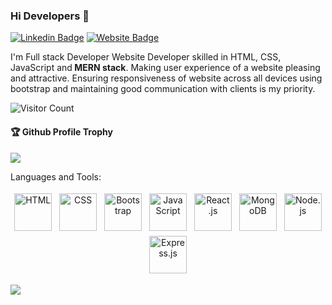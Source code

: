 ### Hi Developers 👋

[![Linkedin Badge](https://img.shields.io/badge/-Umesh-blue?style=flat-square&logo=Linkedin&logoColor=white&link=https://www.linkedin.com/in/Umesh--01629954/)](https://www.linkedin.com/in/umesh-mathulkar-b29a9122a/)
[![Website Badge](https://img.shields.io/badge/WebSite-Umesh-green)](https://umesh-mathulkar.github.io/portfolio/)

I'm
Full stack Developer
Website Developer skilled in HTML, CSS, JavaScript and<b> MERN stack</b>. Making user 
experience of a website pleasing and attractive. Ensuring responsiveness of website across all devices 
using bootstrap and maintaining good communication with clients is my priority. 


![Visitor Count](https://profile-counter.glitch.me/Umesh-Mathulkar/count.svg)

<div>
  <h4>🏆 Github Profile Trophy</h4>
  <a href="https://github.com/ryo-ma/github-profile-trophy">
    <img src="https://github-profile-trophy.vercel.app/?username=Umesh-Mathulkar&column=7"/>
  </a>
</div>

Languages and Tools: 

<p align="center">
<img src="https://umesh-mathulkar.github.io/portfolio/images/htmlImg.png" alt="HTML" height="60" style="vertical-align:top; margin:4px">
<img src="https://umesh-mathulkar.github.io/portfolio/images/cssImg.png" alt="CSS" height="60" style="vertical-align:top; margin:4px">
<img src="https://umesh-mathulkar.github.io/portfolio/images/Bootst.svg" alt="Bootstrap" height="60" style="vertical-align:top; margin:4px">
  <img src="https://umesh-mathulkar.github.io/portfolio/images/jsimg.png" alt="JavaScript" height="60" style="vertical-align:top; margin:4px">
  <img src="https://umesh-mathulkar.github.io/portfolio/images/react.png" alt="React.js" height="60" style="vertical-align:top; margin:4px">
  <img src="https://umesh-mathulkar.github.io/portfolio/images/mongo.png" alt="MongoDB" height="60" style="vertical-align:top; margin:4px">
  <img src="https://umesh-mathulkar.github.io/portfolio/images/node.png" alt="Node.js" height="60" style="vertical-align:top; margin:4px">
  <img src="https://umesh-mathulkar.github.io/portfolio/images/express.png" alt="Express.js" height="60" style="vertical-align:top; margin:4px">
</p>
    

![](https://activity-graph.herokuapp.com/graph?username=Umesh-Mathulkar&theme=react-dark&area=true)
<!--
**Umesh-Mathulkar/Umesh-Mathulkar** is a ✨ _special_ ✨ repository because its `README.md` (this file) appears on your GitHub profile.

Here are some ideas to get you started:

- 🔭 I’m currently working on ...
- 🌱 I’m currently learning ...
- 👯 I’m looking to collaborate on ...
- 🤔 I’m looking for help with ...
- 💬 Ask me about ...
- 📫 How to reach me: ...
- 😄 Pronouns: ...
- ⚡ Fun fact: .....

-->
